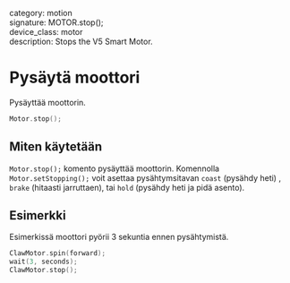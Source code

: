 category: motion  
signature: MOTOR.stop();  
device_class: motor  
description: Stops the V5 Smart Motor.  

# Pysäytä moottori

Pysäyttää moottorin.

```cpp
Motor.stop();
```

## Miten käytetään

`Motor.stop();` komento pysäyttää moottorin. Komennolla `Motor.setStopping();` voit asettaa pysähtymsitavan  `coast` (pysähdy heti) , `brake` (hitaasti jarruttaen), tai `hold` (pysähdy heti ja pidä asento).

## Esimerkki

Esimerkissä moottori pyörii 3 sekuntia ennen pysähtymistä.

```cpp
ClawMotor.spin(forward);
wait(3, seconds);
ClawMotor.stop();
```

<advanced>
</advanced>